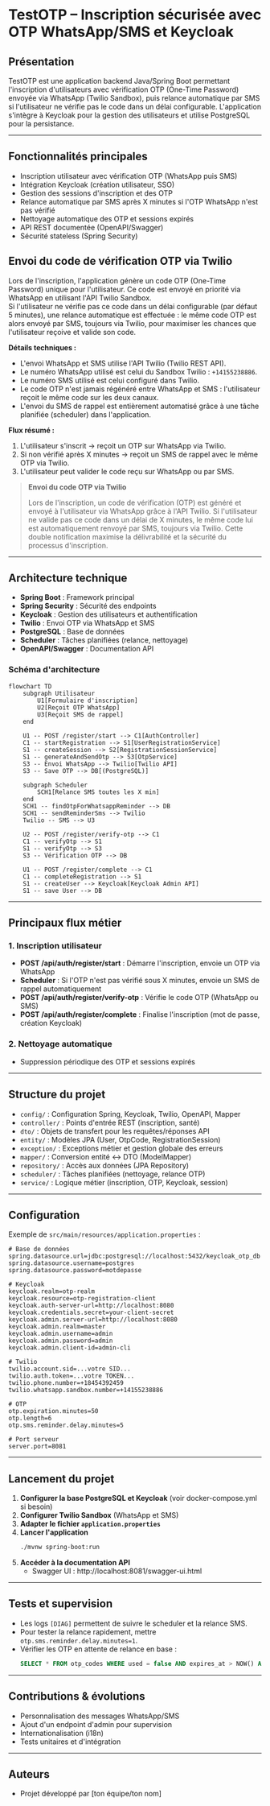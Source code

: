 # TestOTP – Inscription sécurisée avec OTP WhatsApp/SMS et Keycloak

## Présentation

TestOTP est une application backend Java/Spring Boot permettant l'inscription d'utilisateurs avec vérification OTP (One-Time Password) envoyée via WhatsApp (Twilio Sandbox), puis relance automatique par SMS si l'utilisateur ne vérifie pas le code dans un délai configurable. L'application s'intègre à Keycloak pour la gestion des utilisateurs et utilise PostgreSQL pour la persistance.

---

## Fonctionnalités principales
- Inscription utilisateur avec vérification OTP (WhatsApp puis SMS)
- Intégration Keycloak (création utilisateur, SSO)
- Gestion des sessions d'inscription et des OTP
- Relance automatique par SMS après X minutes si l'OTP WhatsApp n'est pas vérifié
- Nettoyage automatique des OTP et sessions expirés
- API REST documentée (OpenAPI/Swagger)
- Sécurité stateless (Spring Security)

## Envoi du code de vérification OTP via Twilio

Lors de l'inscription, l'application génère un code OTP (One-Time Password) unique pour l'utilisateur. Ce code est envoyé en priorité via WhatsApp en utilisant l'API Twilio Sandbox.  
Si l'utilisateur ne vérifie pas ce code dans un délai configurable (par défaut 5 minutes), une relance automatique est effectuée : le même code OTP est alors envoyé par SMS, toujours via Twilio, pour maximiser les chances que l'utilisateur reçoive et valide son code.

**Détails techniques :**
- L'envoi WhatsApp et SMS utilise l'API Twilio (Twilio REST API).
- Le numéro WhatsApp utilisé est celui du Sandbox Twilio : `+14155238886`.
- Le numéro SMS utilisé est celui configuré dans Twilio.
- Le code OTP n'est jamais régénéré entre WhatsApp et SMS : l'utilisateur reçoit le même code sur les deux canaux.
- L'envoi du SMS de rappel est entièrement automatisé grâce à une tâche planifiée (scheduler) dans l'application.

**Flux résumé :**
1. L'utilisateur s'inscrit → reçoit un OTP sur WhatsApp via Twilio.
2. Si non vérifié après X minutes → reçoit un SMS de rappel avec le même OTP via Twilio.
3. L'utilisateur peut valider le code reçu sur WhatsApp ou par SMS.

> **Envoi du code OTP via Twilio**
>
> Lors de l'inscription, un code de vérification (OTP) est généré et envoyé à l'utilisateur via WhatsApp grâce à l'API Twilio. Si l'utilisateur ne valide pas ce code dans un délai de X minutes, le même code lui est automatiquement renvoyé par SMS, toujours via Twilio. Cette double notification maximise la délivrabilité et la sécurité du processus d'inscription.

---

## Architecture technique

- **Spring Boot** : Framework principal
- **Spring Security** : Sécurité des endpoints
- **Keycloak** : Gestion des utilisateurs et authentification
- **Twilio** : Envoi OTP via WhatsApp et SMS
- **PostgreSQL** : Base de données
- **Scheduler** : Tâches planifiées (relance, nettoyage)
- **OpenAPI/Swagger** : Documentation API

### Schéma d'architecture
```mermaid
flowchart TD
    subgraph Utilisateur
        U1[Formulaire d'inscription]
        U2[Reçoit OTP WhatsApp]
        U3[Reçoit SMS de rappel]
    end

    U1 -- POST /register/start --> C1[AuthController]
    C1 -- startRegistration --> S1[UserRegistrationService]
    S1 -- createSession --> S2[RegistrationSessionService]
    S1 -- generateAndSendOtp --> S3[OtpService]
    S3 -- Envoi WhatsApp --> Twilio[Twilio API]
    S3 -- Save OTP --> DB[(PostgreSQL)]

    subgraph Scheduler
        SCH1[Relance SMS toutes les X min]
    end
    SCH1 -- findOtpForWhatsappReminder --> DB
    SCH1 -- sendReminderSms --> Twilio
    Twilio -- SMS --> U3

    U2 -- POST /register/verify-otp --> C1
    C1 -- verifyOtp --> S1
    S1 -- verifyOtp --> S3
    S3 -- Vérification OTP --> DB

    U1 -- POST /register/complete --> C1
    C1 -- completeRegistration --> S1
    S1 -- createUser --> Keycloak[Keycloak Admin API]
    S1 -- save User --> DB
```

---

## Principaux flux métier

### 1. Inscription utilisateur
- **POST /api/auth/register/start** : Démarre l'inscription, envoie un OTP via WhatsApp
- **Scheduler** : Si l'OTP n'est pas vérifié sous X minutes, envoie un SMS de rappel automatiquement
- **POST /api/auth/register/verify-otp** : Vérifie le code OTP (WhatsApp ou SMS)
- **POST /api/auth/register/complete** : Finalise l'inscription (mot de passe, création Keycloak)

### 2. Nettoyage automatique
- Suppression périodique des OTP et sessions expirés

---

## Structure du projet

- `config/` : Configuration Spring, Keycloak, Twilio, OpenAPI, Mapper
- `controller/` : Points d'entrée REST (inscription, santé)
- `dto/` : Objets de transfert pour les requêtes/réponses API
- `entity/` : Modèles JPA (User, OtpCode, RegistrationSession)
- `exception/` : Exceptions métier et gestion globale des erreurs
- `mapper/` : Conversion entité <-> DTO (ModelMapper)
- `repository/` : Accès aux données (JPA Repository)
- `scheduler/` : Tâches planifiées (nettoyage, relance OTP)
- `service/` : Logique métier (inscription, OTP, Keycloak, session)

---

## Configuration

Exemple de `src/main/resources/application.properties` :
```properties
# Base de données
spring.datasource.url=jdbc:postgresql://localhost:5432/keycloak_otp_db
spring.datasource.username=postgres
spring.datasource.password=motdepasse

# Keycloak
keycloak.realm=otp-realm
keycloak.resource=otp-registration-client
keycloak.auth-server-url=http://localhost:8080
keycloak.credentials.secret=your-client-secret
keycloak.admin.server-url=http://localhost:8080
keycloak.admin.realm=master
keycloak.admin.username=admin
keycloak.admin.password=admin
keycloak.admin.client-id=admin-cli

# Twilio
twilio.account.sid=...votre SID...
twilio.auth.token=...votre TOKEN...
twilio.phone.number=+18454392459
twilio.whatsapp.sandbox.number=+14155238886

# OTP
otp.expiration.minutes=50
otp.length=6
otp.sms.reminder.delay.minutes=5

# Port serveur
server.port=8081
```

---

## Lancement du projet

1. **Configurer la base PostgreSQL et Keycloak** (voir docker-compose.yml si besoin)
2. **Configurer Twilio Sandbox** (WhatsApp et SMS)
3. **Adapter le fichier `application.properties`**
4. **Lancer l'application**
   ```bash
   ./mvnw spring-boot:run
   ```
5. **Accéder à la documentation API**
   - Swagger UI : http://localhost:8081/swagger-ui.html

---

## Tests et supervision
- Les logs `[DIAG]` permettent de suivre le scheduler et la relance SMS.
- Pour tester la relance rapidement, mettre `otp.sms.reminder.delay.minutes=1`.
- Vérifier les OTP en attente de relance en base :
  ```sql
  SELECT * FROM otp_codes WHERE used = false AND expires_at > NOW() AND whatsapp_sent_at IS NOT NULL AND whatsapp_sent_at <= NOW() - INTERVAL '5 minutes' AND sms_reminder_sent_at IS NULL;
  ```

---

## Contributions & évolutions
- Personnalisation des messages WhatsApp/SMS
- Ajout d'un endpoint d'admin pour supervision
- Internationalisation (i18n)
- Tests unitaires et d'intégration

---

## Auteurs
- Projet développé par [ton équipe/ton nom] 
